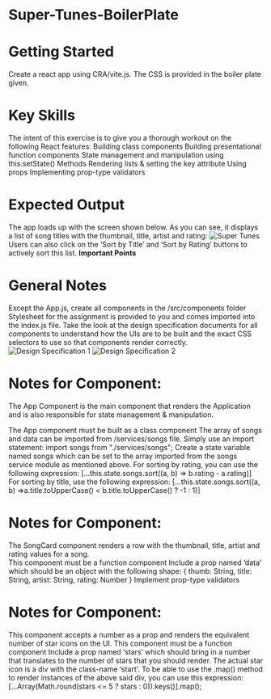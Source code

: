 # Super-Tunes-BoilerPlate

 # Getting Started
 Create a react app using CRA/vite.js. The CSS is provided in the boiler plate given.
 
# Key Skills
The intent of this exercise is to give you a thorough workout on the following React features:
Building class components
Building presentational function components
State management and manipulation using this.setState()
Methods
Rendering lists & setting the key attribute
Using props
Implementing prop-type validators
 
# Expected Output
The app loads up with the screen shown below. As you can see, it displays a list of song titles with the thumbnail, title, artist and rating:
![Super Tunes](https://github.com/Dharini-MernStack/Super-Tunes-BoilerPlate/assets/76996610/1d79875e-9375-49e3-8faf-1c651213193b)
Users can also click on the ‘Sort by Title’ and ‘Sort by Rating’ buttons to actively sort this list.
**Important Points**

# General Notes
Except the App.js, create all components in the /src/components folder
Stylesheet for the assignment is provided to you and comes imported into the index.js file. 
Take the look at the design specification documents for all components to understand how the UIs are to be built and the exact CSS selectors to use so that components render correctly. 
![Design Specification 1](https://github.com/Dharini-MernStack/Super-Tunes-BoilerPlate/assets/76996610/054d9f46-645c-45ba-8395-9713ed8b6623)
![Design Specification 2](https://github.com/Dharini-MernStack/Super-Tunes-BoilerPlate/assets/76996610/84cb5839-a8d7-4b15-8dee-bcf748233741")



# Notes for Component:<App />
The App Component is the main component that renders the Application and is also responsible for state management & manipulation.
 
The App component must be built as a class component
The array of songs and data can be imported from /services/songs file. Simply use an import statement: import songs from "./services/songs";
Create a state variable named songs which can be set to the array imported from the songs service module as mentioned above.
For sorting by rating, you can use the following expression:
 [...this.state.songs.sort((a, b) => b.rating - a.rating)]
For sorting by title, use the following expression:
 [...this.state.songs.sort((a, b) =>a.title.toUpperCase() < b.title.toUpperCase() ? -1 : 1)]
 
# Notes for Component:<SongCard />

The SongCard component renders a row with the thumbnail, title, artist and rating values for a song.  
This component must be a function component
Include a prop named ‘data’ which should be an object with the following shape:
{
   thumb: String,
   title: String,
   artist: String,
   rating: Number
}
Implement prop-type validators

# Notes for Component:<Rating />

This component accepts a number as a prop and renders the equivalent number of star icons on the UI.
This component must be a function component
Include a prop named ‘stars’ which should bring in a number that translates to the number of stars that you should render.
The actual star icon is a div with the class-name ‘start’.
To be able to use the .map() method to render instances of the above said div, you can use this expression:
 [...Array(Math.round(stars <= 5 ? stars : 0)).keys()].map();



